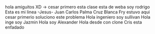 hola amiguitos XD -> cesar primero
esta clase esta de weba
soy rodrigo
Esta es mi linea -Jesus-
Juan Carlos Palma Cruz Blanca
Fry estuvo aqui
cesar primerio soluciono este problema
Hola ingeniero soy sullivan
Hola inge soy Jazmin
Hola soy  Alexander
Hola desde con clone
Cris esta enfadado

